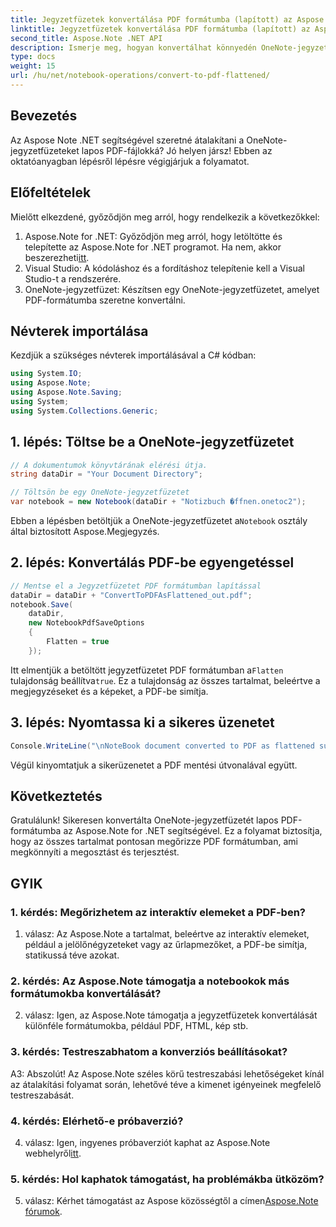 ```yaml
---
title: Jegyzetfüzetek konvertálása PDF formátumba (lapított) az Aspose Note .NET-ben
linktitle: Jegyzetfüzetek konvertálása PDF formátumba (lapított) az Aspose Note .NET-ben
second_title: Aspose.Note .NET API
description: Ismerje meg, hogyan konvertálhat könnyedén OneNote-jegyzetfüzeteket lapos PDF-fájlokká az Aspose.Note for .NET segítségével. Zökkenőmentesen őrizze meg tartalmát.
type: docs
weight: 15
url: /hu/net/notebook-operations/convert-to-pdf-flattened/
---
```

## Bevezetés

Az Aspose Note .NET segítségével szeretné átalakítani a OneNote-jegyzetfüzeteket lapos PDF-fájlokká? Jó helyen jársz! Ebben az oktatóanyagban lépésről lépésre végigjárjuk a folyamatot.

## Előfeltételek

Mielőtt elkezdené, győződjön meg arról, hogy rendelkezik a következőkkel:

1.  Aspose.Note for .NET: Győződjön meg arról, hogy letöltötte és telepítette az Aspose.Note for .NET programot. Ha nem, akkor beszerezheti[itt](https://releases.aspose.com/note/net/).
2. Visual Studio: A kódoláshoz és a fordításhoz telepítenie kell a Visual Studio-t a rendszerére.
3. OneNote-jegyzetfüzet: Készítsen egy OneNote-jegyzetfüzetet, amelyet PDF-formátumba szeretne konvertálni.

## Névterek importálása

Kezdjük a szükséges névterek importálásával a C# kódban:

```csharp
using System.IO;
using Aspose.Note;
using Aspose.Note.Saving;
using System;
using System.Collections.Generic;
```

## 1. lépés: Töltse be a OneNote-jegyzetfüzetet

```csharp
// A dokumentumok könyvtárának elérési útja.
string dataDir = "Your Document Directory";

// Töltsön be egy OneNote-jegyzetfüzetet
var notebook = new Notebook(dataDir + "Notizbuch �ffnen.onetoc2");
```

 Ebben a lépésben betöltjük a OneNote-jegyzetfüzetet a`Notebook` osztály által biztosított Aspose.Megjegyzés.

## 2. lépés: Konvertálás PDF-be egyengetéssel

```csharp
// Mentse el a Jegyzetfüzetet PDF formátumban lapítással
dataDir = dataDir + "ConvertToPDFAsFlattened_out.pdf";
notebook.Save(
    dataDir,
    new NotebookPdfSaveOptions
    {
        Flatten = true
    }); 
```

 Itt elmentjük a betöltött jegyzetfüzetet PDF formátumban a`Flatten` tulajdonság beállítva`true`. Ez a tulajdonság az összes tartalmat, beleértve a megjegyzéseket és a képeket, a PDF-be simítja.

## 3. lépés: Nyomtassa ki a sikeres üzenetet

```csharp
Console.WriteLine("\nNoteBook document converted to PDF as flattened successfully.\nFile saved at " + dataDir);
```

Végül kinyomtatjuk a sikerüzenetet a PDF mentési útvonalával együtt.

## Következtetés

Gratulálunk! Sikeresen konvertálta OneNote-jegyzetfüzetét lapos PDF-formátumba az Aspose.Note for .NET segítségével. Ez a folyamat biztosítja, hogy az összes tartalmat pontosan megőrizze PDF formátumban, ami megkönnyíti a megosztást és terjesztést.

## GYIK

### 1. kérdés: Megőrizhetem az interaktív elemeket a PDF-ben?

1. válasz: Az Aspose.Note a tartalmat, beleértve az interaktív elemeket, például a jelölőnégyzeteket vagy az űrlapmezőket, a PDF-be simítja, statikussá téve azokat.

### 2. kérdés: Az Aspose.Note támogatja a notebookok más formátumokba konvertálását?

2. válasz: Igen, az Aspose.Note támogatja a jegyzetfüzetek konvertálását különféle formátumokba, például PDF, HTML, kép stb.

### 3. kérdés: Testreszabhatom a konverziós beállításokat?

A3: Abszolút! Az Aspose.Note széles körű testreszabási lehetőségeket kínál az átalakítási folyamat során, lehetővé téve a kimenet igényeinek megfelelő testreszabását.

### 4. kérdés: Elérhető-e próbaverzió?

 4. válasz: Igen, ingyenes próbaverziót kaphat az Aspose.Note webhelyről[itt](https://releases.aspose.com/).

### 5. kérdés: Hol kaphatok támogatást, ha problémákba ütközöm?

 5. válasz: Kérhet támogatást az Aspose közösségtől a címen[Aspose.Note fórumok](https://forum.aspose.com/c/note/28).